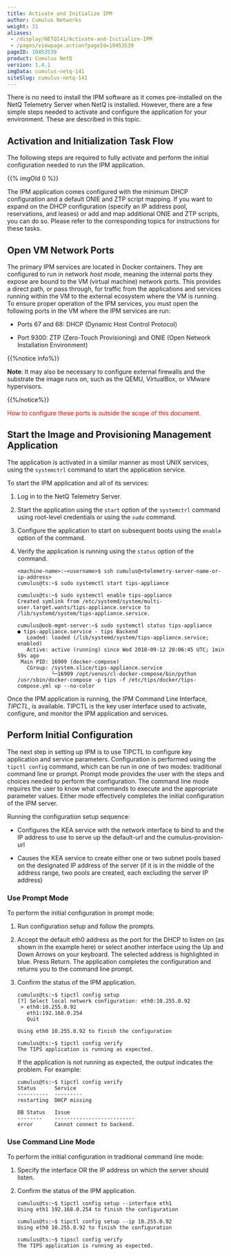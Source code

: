 ```yaml
---
title: Activate and Initialize IPM
author: Cumulus Networks
weight: 31
aliases:
 - /display/NETQ141/Activate-and-Initialize-IPM
 - /pages/viewpage.action?pageId=10453539
pageID: 10453539
product: Cumulus NetQ
version: 1.4.1
imgData: cumulus-netq-141
siteSlug: cumulus-netq-141
---
```

There is no need to install the IPM software as it comes pre-installed
on the NetQ Telemetry Server when NetQ is installed. However, there are
a few simple steps needed to activate and configure the application for
your environment. These are described in this topic.

## <span>Activation and Initialization Task Flow</span>

The following steps are required to fully activate and perform the
initial configuration needed to run the IPM application.

{{% imgOld 0 %}}

The IPM application comes configured with the minimum DHCP configuration
and a default ONIE and ZTP script mapping. If you want to expand on the
DHCP configuration (specify an IP address pool, reservations, and
leases) or add and map additional ONIE and ZTP scripts, you can do so.
Please refer to the corresponding topics for instructions for these
tasks.

## <span>Open VM Network Ports</span>

The primary IPM services are located in Docker containers. They are
configured to run in network *host mode*, meaning the internal ports
they expose are bound to the VM (virtual machine) network ports. This
provides a direct path, or pass through, for traffic from the
applications and services running within the VM to the external
ecosystem where the VM is running. To ensure proper operation of the IPM
services, you must open the following ports in the VM where the IPM
services are run:

  - Ports 67 and 68: DHCP (Dynamic Host Control Protocol)

  - Port 9300: ZTP (Zero-Touch Provisioning) and ONIE (Open Network
    Installation Environment)

{{%notice info%}}

**Note**: It may also be necessary to configure external firewalls and
the substrate the image runs on, such as the QEMU, VirtualBox, or VMware
hypervisors.

{{%/notice%}}

<span style="color: #ff0000;"> How to configure these ports is outside
the scope of this document. </span>

## <span>Start the Image and Provisioning Management Application</span>

The application is activated in a similar manner as most UNIX services,
using the `systemctrl` command to start the application service.

To start the IPM application and all of its services:

1.  Log in to the NetQ Telemetry Server.

2.  Start the application using the `start` option of the `systemctrl`
    command using root-level credentials or using the `sudo` command.

3.  Configure the application to start on subsequent boots using the
    `enable` option of the command.

4.  Verify the application is running using the `status` option of the
    command.
    
        <machine-name>:~<username>$ ssh cumulus@<telemetry-server-name-or-ip-address>   
        cumulus@ts:~$ sudo systemctl start tips-appliance
         
        cumulus@ts:~$ sudo systemctl enable tips-appliance  
        Created symlink from /etc/systemd/system/multi-user.target.wants/tips-appliance.service to /lib/systemd/system/tips-appliance.service.
         
        cumulus@oob-mgmt-server:~$ sudo systemctl status tips-appliance
        ● tips-appliance.service - tips Backend
           Loaded: loaded (/lib/systemd/system/tips-appliance.service; enabled)
           Active: active (running) since Wed 2018-09-12 20:06:45 UTC; 1min 59s ago
         Main PID: 16909 (docker-compose)
           CGroup: /system.slice/tips-appliance.service
                   └─16909 /opt/venvs/cl-docker-compose/bin/python /usr/sbin/docker-compose -p tips -f /etc/tips/docker/tips-compose.yml up --no-color

Once the IPM application is running, the IPM Command Line Interface,
*TIPCTL*, is available. TIPCTL is the key user interface used to
activate, configure, and monitor the IPM application and services.

## <span>Perform Initial Configuration</span>

The next step in setting up IPM is to use TIPCTL to configure key
application and service parameters. Configuration is performed using the
`tipctl config` command, which can be run in one of two modes:
traditional command line or prompt. Prompt mode provides the user with
the steps and choices needed to perform the configuration. The command
line mode requires the user to know what commands to execute and the
appropriate parameter values. Either mode effectively completes the
initial configuration of the IPM server.

Running the configuration setup sequence:

  - Configures the KEA service with the network interface to bind to and
    the IP address to use to serve up the default-url and the
    cumulus-provision-url

  - Causes the KEA service to create either one or two subnet pools
    based on the designated IP address of the server (if it is in the
    middle of the address range, two pools are created, each excluding
    the server IP address)

### <span>Use Prompt Mode</span>

To perform the initial configuration in prompt mode:

1.  Run configuration setup and follow the prompts.

2.  Accept the default eth0 address as the port for the DHCP to listen
    on (as shown in the example here) or select another interface using
    the Up and Down Arrows on your keyboard. The selected address is
    highlighted in blue. Press Return. The application completes the
    configuration and returns you to the command line prompt.

3.  Confirm the status of the IPM application.
    
        cumulus@ts:~$ tipctl config setup
        [?] Select local network configuration: eth0:10.255.0.92
         > eth0:10.255.0.92
           eth1:192.168.0.254
           Quit
         
        Using eth0 10.255.0.92 to finish the configuration
         
        cumulus@ts:~$ tipctl config verify
        The TIPS application is running as expected. 
    
    If the application is not running as expected, the output indicates
    the problem. For example:  
    
        cumulus@ts:~$ tipctl config verify 
        Status      Service 
        ----------  --------- 
        restarting  DHCP missing     
         
        DB Status   Issue 
        --------    -------------------------- 
        error       Cannot connect to backend.

### <span>Use Command Line Mode</span>

To perform the initial configuration in traditional command line mode:

1.  Specify the interface OR the IP address on which the server should
    listen.

2.  Confirm the status of the IPM application.
    
        cumulus@ts:~$ tipctl config setup --interface eth1
        Using eth1 192.168.0.254 to finish the configuration
         
        cumulus@ts:~$ tipctl config setup --ip 10.255.0.92
        Using eth0 10.255.0.92 to finish the configuration
         
        cumulus@ts:~$ tipscl config verify
        The TIPS application is running as expected.

<article id="html-search-results" class="ht-content" style="display: none;">

</article>

<footer id="ht-footer">

</footer>

